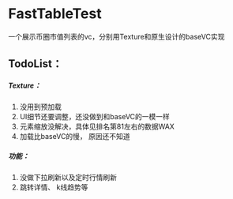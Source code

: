 # FastTableTest

一个展示币圈市值列表的vc，分别用Texture和原生设计的baseVC实现

## TodoList：
##### Texture：

1. 没用到预加载
2. UI细节还要调整，还没做到和baseVC的一模一样
3. 元素缩放没解决，具体见排名第81左右的数据WAX
4. 加载比baseVC的慢， 原因还不知道

##### 功能：

1. 没做下拉刷新以及定时行情刷新
2. 跳转详情、 k线趋势等

